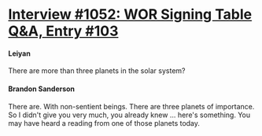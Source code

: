 # [Interview #1052: WOR Signing Table Q&A, Entry #103](https://www.theoryland.com/intvmain.php?i=1052#103)

#### Leiyan

There are more than three planets in the solar system?

#### Brandon Sanderson

There are. With non-sentient beings. There are three planets of importance. So I didn't give you very much, you already knew … here's something. You may have heard a reading from one of those planets today.

